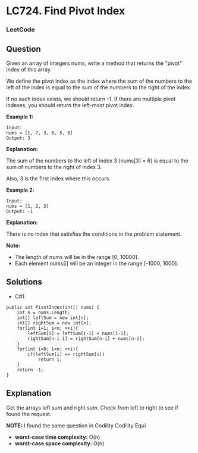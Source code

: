 # LC724. Find Pivot Index

### LeetCode

## Question

Given an array of integers nums, write a method that returns the "pivot" index of this array.

We define the pivot index as the index where the sum of the numbers to the left of the index is equal to the sum of the numbers to the right of the index.

If no such index exists, we should return -1. If there are multiple pivot indexes, you should return the left-most pivot index.

**Example 1:**

```
Input: 
nums = [1, 7, 3, 6, 5, 6]
Output: 3
```

**Explanation:** 

The sum of the numbers to the left of index 3 (nums[3] = 6) is equal to the sum of numbers to the right of index 3.

Also, 3 is the first index where this occurs.

**Example 2:**

```
Input: 
nums = [1, 2, 3]
Output: -1
```

**Explanation:**

There is no index that satisfies the conditions in the problem statement.

**Note:**

* The length of nums will be in the range [0, 10000].
* Each element nums[i] will be an integer in the range [-1000, 1000].

## Solutions

* C#1
```
public int PivotIndex(int[] nums) {
    int n = nums.Length;
    int[] leftSum = new int[n];
    int[] rightSum = new int[n];
    for(int i=1; i<n; ++i){
        leftSum[i] = leftSum[i-1] + nums[i-1];
        rightSum[n-i-1] = rightSum[n-i] + nums[n-i];
    }
    for(int i=0; i<n; ++i){
        if(leftSum[i] == rightSum[i])
            return i;
    }
    return -1;
}
```

## Explanation

Get the arrays left sum and right sum. Check from left to right to see if found the request.

**NOTE:** I found the same question in Codility <a>Codility Equi</a>

* **worst-case time complexity:** O(n)
* **worst-case space complexity:** O(n)